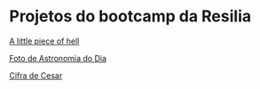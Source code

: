 # Projetos do bootcamp da Resilia


[A little piece of hell](https://github.com/Dbasilio-dev/Resilia-Bootcamp/tree/master/Alpoh)


[Foto de Astronomia do Dia](https://github.com/Dbasilio-dev/Resilia-Bootcamp/tree/master/FADD)


[Cifra de Cesar](https://github.com/Dbasilio-dev/Resilia-Bootcamp/tree/master/Cifra-de-Cesar)

